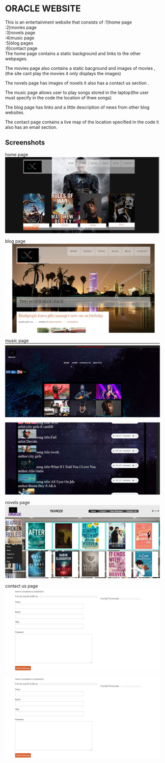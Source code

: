 
# ORACLE WEBSITE

This is an entertainment website that consists of 
:1)home page  
:2)movies page  
:3)novels page  
:4)music page  
:5)blog pages  
:6)contact page     
The home page contains a static background and links to the other webpages. 

The movies page also contains a static bacground and images of movies ,(the site cant play the movies it only displays the images) 

The novels page has images of novels it also has a contact us section . 

The music page  allows user to play songs stored in the laptop(the user must specify in the code the location of thwe songs) 

The blog page has links and a little description of news from other blog websites. 

The contact page contains a live map of the location specified in the code it also has an email section.

## Screenshots
home page
![App Screenshot](group%20screenshots/home%20page.JPG)

blog page
![App Screenshot](group%20screenshots/blog%20page.JPG)

music page
![App Screenshot](group%20screenshots/musi%20page.JPG)

![App Screenshot](group%20screenshots/music%20page2.JPG)

novels page
![App Screenshot](group%20screenshots/novel%20page.JPG)

contact us page
![App Screenshot](group%20screenshots/contact%20page2.JPG)

![App Screenshot](group%20screenshots/contact%20page2.JPG)


